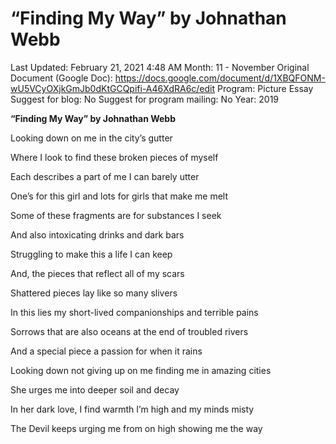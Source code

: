 # “Finding My Way” by Johnathan Webb

Last Updated: February 21, 2021 4:48 AM
Month: 11 - November
Original Document (Google Doc): https://docs.google.com/document/d/1XBQFONM-wU5VCyOXjkGmJb0dKtGCQpifi-A46XdRA6c/edit
Program: Picture Essay
Suggest for blog: No
Suggest for program mailing: No
Year: 2019

**“Finding My Way” by Johnathan Webb**

Looking down on me in the city’s gutter

Where I look to find these broken pieces of myself

Each describes a part of me I can barely utter

One’s for this girl and lots for girls that make me melt

Some of these fragments are for substances I seek

And also intoxicating drinks and dark bars

Struggling to make this a life I can keep

And, the pieces that reflect all of my scars

Shattered pieces lay like so many slivers

In this lies my short-lived companionships and terrible pains

Sorrows that are also oceans at the end of troubled rivers

And a special piece a passion for when it rains

Looking down not giving up on me finding me in amazing cities

She urges me into deeper soil and decay

In her dark love, I find warmth I’m high and my minds misty

The Devil keeps urging me from on high showing me the way